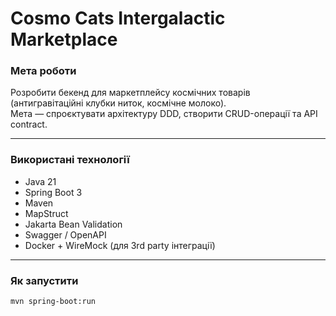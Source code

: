 # Cosmo Cats Intergalactic Marketplace

### Мета роботи
Розробити бекенд для маркетплейсу космічних товарів (антигравітаційні клубки ниток, космічне молоко).  
Мета — спроєктувати архітектуру DDD, створити CRUD-операції та API contract.

---

### Використані технології
- Java 21
- Spring Boot 3
- Maven
- MapStruct
- Jakarta Bean Validation
- Swagger / OpenAPI
- Docker + WireMock (для 3rd party інтеграції)

---

### Як запустити
```bash
mvn spring-boot:run
